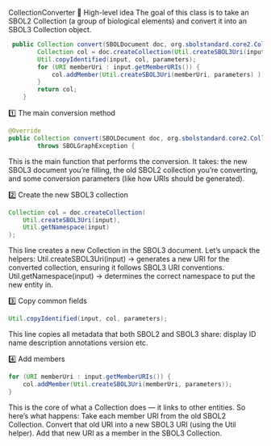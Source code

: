 CollectionConverter
🧠 High-level idea
The goal of this class is to take an SBOL2 Collection (a group of biological elements)
and convert it into an SBOL3 Collection object.

```java
 public Collection convert(SBOLDocument doc, org.sbolstandard.core2.Collection input, Parameters parameters) throws SBOLGraphException {  
        Collection col = doc.createCollection(Util.createSBOL3Uri(input),Util.getNamespace(input));
        Util.copyIdentified(input, col, parameters);
        for (URI memberUri : input.getMemberURIs()) {
        	col.addMember(Util.createSBOL3Uri(memberUri, parameters) );
        }
        return col;
    }
```


1️⃣ The main conversion method
```java
@Override
public Collection convert(SBOLDocument doc, org.sbolstandard.core2.Collection input, Parameters parameters)
        throws SBOLGraphException {
```
This is the main function that performs the conversion.
It takes:
    the new SBOL3 document you’re filling,
    the old SBOL2 collection you’re converting,
    and some conversion parameters (like how URIs should be generated).


2️⃣ Create the new SBOL3 collection
```java
Collection col = doc.createCollection(
    Util.createSBOL3Uri(input),
    Util.getNamespace(input)
);
```
This line creates a new Collection in the SBOL3 document.
Let’s unpack the helpers:
    Util.createSBOL3Uri(input) → generates a new URI for the converted collection, ensuring it follows SBOL3 URI conventions.
    Util.getNamespace(input) → determines the correct namespace to put the new entity in.


3️⃣ Copy common fields
```java
Util.copyIdentified(input, col, parameters);
```
This line copies all metadata that both SBOL2 and SBOL3 share:
    display ID
    name
    description
    annotations
    version
    etc.


4️⃣ Add members
```java
for (URI memberUri : input.getMemberURIs()) {
    col.addMember(Util.createSBOL3Uri(memberUri, parameters));
}
```
This is the core of what a Collection does — it links to other entities.
So here’s what happens:
    Take each member URI from the old SBOL2 Collection.
    Convert that old URI into a new SBOL3 URI (using the Util helper).
    Add that new URI as a member in the SBOL3 Collection.


